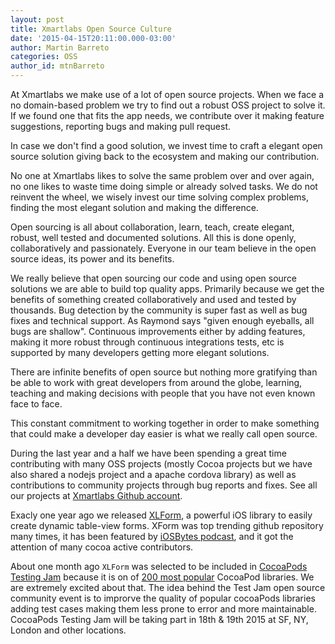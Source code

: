 ```yaml
---
layout: post
title: Xmartlabs Open Source Culture
date: '2015-04-15T20:11:00.000-03:00'
author: Martin Barreto
categories: OSS
author_id: mtnBarreto
---
```



At Xmartlabs we make use of a lot of open source projects. When we face a no domain-based problem we try to find out a robust OSS project to solve it. If we found one that fits the app needs, we contribute over it making feature suggestions, reporting bugs and making pull request.

In case we don't find a good solution, we invest time to craft a elegant open source solution giving back to the ecosystem and  making our contribution.

No one at Xmartlabs likes to solve the same problem over and over again, no one likes to waste time doing simple or already solved tasks. We do not reinvent the wheel, we wisely invest our time solving complex problems, finding the most elegant solution and making the difference.

Open sourcing is all about collaboration, learn, teach, create elegant, robust, well tested and documented solutions. All this is done openly, collaboratively and passionately. Everyone in our team believe in the open source ideas, its power and its benefits.

We really believe that open sourcing our code and using open source solutions we are able to build top quality apps. Primarily because we get the benefits of something created collaboratively and used and tested by thousands. Bug detection by the community is super fast as well as bug fixes and technical support. As Raymond says "given enough eyeballs, all bugs are shallow". Continuous improvements either by adding features, making it more robust through continuous integrations tests, etc is supported by many developers getting more elegant solutions.

There are infinite benefits of open source but nothing more gratifying than be able to work with great developers from around the globe, learning, teaching and making decisions with people that you have not even known face to face.

This constant commitment to working together in order to make something that could make a developer day easier is what we really call open source.

During the last year and a half we have been spending a great time contributing with many OSS projects (mostly Cocoa projects but we have also shared a nodejs project and a apache cordova library) as well as contributions to community projects through bug reports and fixes. See all our projects at [Xmartlabs Github account](https://github.com/xmartlabs?utf8=%E2%9C%93&query=+only%3Asources+).


Exacly one year ago we released [XLForm](https://github.com/xmartlabs/XLForm), a powerful iOS library to easily create dynamic table-view forms. XForm was top trending github repository many times, it has been featured by [iOSBytes podcast](https://iosbytes.codeschool.com/episodes/16-episode-16-april-17-2014/stories/118-xlform), and it got the attention of many cocoa active contributors.

About one month ago `XLForm` was selected to be included in [CocoaPods Testing Jam](http://blog.cocoapods.org/Test-Jammin/) because it is on of [200 most popular]((https://github.com/CocoaPods/search.cocoapods.org/blob/master/lib/models/pod.rb#L43-L56)) CocoaPod libraries. We are extremely excited about that. The idea behind the Test Jam open source community event is to improrve the quality of popular cocoaPods libraries adding test cases making them less prone to error and more maintainable. CocoaPods Testing Jam will be taking part in 18th & 19th 2015 at SF, NY, London and other locations.
